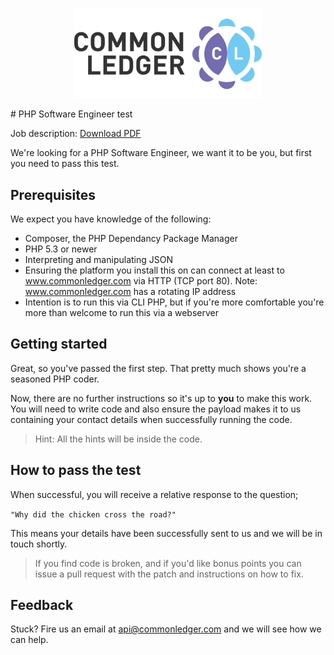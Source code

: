 <p align="center">
<img width="300" src="https://raw.githubusercontent.com/commonledger/jobs/master/assets/img/common-ledger-logo.png" alt="Common Ledger Logo"/>
</p>
# PHP Software Engineer test

Job description: [Download PDF](http://www.commonledger.com/assets/pdf/jobs/201412-PHP-Software-Engineer.pdf)

We're looking for a PHP Software Engineer, we want it to be you, but first you need to pass this test.

## Prerequisites

We expect you have knowledge of the following:

- Composer, the PHP Dependancy Package Manager
- PHP 5.3 or newer
- Interpreting and manipulating JSON
- Ensuring the platform you install this on can connect at least to www.commonledger.com via HTTP (TCP port 80). Note: www.commonledger.com has a rotating IP address
- Intention is to run this via CLI PHP, but if you're more comfortable you're more than welcome to run this via a webserver

## Getting started

Great, so you've passed the first step. That pretty much shows you're a seasoned PHP coder. 

Now, there are no further instructions so it's up to __you__ to make this work. You will need to write code and also ensure the payload makes it to us containing your contact details when successfully running the code.

> Hint: All the hints will be inside the code.

## How to pass the test

When successful, you will receive a relative response to the question;

``
"Why did the chicken cross the road?"
``

This means your details have been successfully sent to us and we will be in touch shortly.

> If you find code is broken, and if you'd like bonus points you can issue a pull request with the patch and instructions on how to fix.

## Feedback

Stuck? Fire us an email at api@commonledger.com and we will see how we can help.



